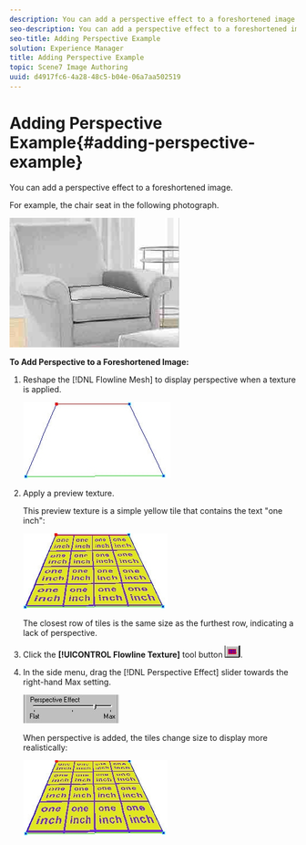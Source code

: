 ```yaml
---
description: You can add a perspective effect to a foreshortened image.
seo-description: You can add a perspective effect to a foreshortened image.
seo-title: Adding Perspective Example
solution: Experience Manager
title: Adding Perspective Example
topic: Scene7 Image Authoring
uuid: d4917fc6-4a28-48c5-b04e-06a7aa502519
---
```


# Adding Perspective Example{#adding-perspective-example}

You can add a perspective effect to a foreshortened image.

For example, the chair seat in the following photograph.

![](assets/persp_ex1.png)

**To Add Perspective to a Foreshortened Image:** 

1. Reshape the [!DNL Flowline Mesh] to display perspective when a texture is applied.

   ![Step Info](assets/persp_ex2.png)

1. Apply a preview texture.

   This preview texture is a simple yellow tile that contains the text "one inch":

   ![](assets/persp_ex3.png)

   The closest row of tiles is the same size as the furthest row, indicating a lack of perspective. 

1. Click the **[!UICONTROL Flowline Texture]** tool button ![](assets/texture.png).
1. In the side menu, drag the [!DNL Perspective Effect] slider towards the right-hand Max setting.

   ![Step Info](assets/persp_ex4.png)

   When perspective is added, the tiles change size to display more realistically:

   ![](assets/persp_ex5.png)


